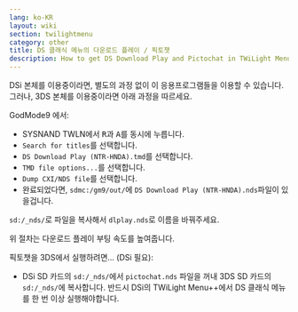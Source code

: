 ```yaml
---
lang: ko-KR
layout: wiki
section: twilightmenu
category: other
title: DS 클래식 메뉴의 다운로드 플레이 / 픽토챗
description: How to get DS Download Play and Pictochat in TWiLight Menu++'s DS Class Menu
---
```


DSi 본체를 이용중이라면, 별도의 과정 없이 이 응용프로그램들을 이용할 수 있습니다. 그러나, 3DS 본체를 이용중이라면 아래 과정을 따르세요.

GodMode9 에서:
- SYSNAND TWLN에서 <kbd class="r">R</kbd>과 <kbd class="face">A</kbd>를 동시에 누릅니다.
- `Search for titles`를 선택합니다.
- `DS Download Play (NTR-HNDA).tmd`를 선택합니다.
- `TMD file options...`를 선택합니다.
- `Dump CXI/NDS file`를 선택합니다.
- 완료되었다면, `sdmc:/gm9/out/`에 `DS Download Play (NTR-HNDA).nds`파일이 있을겁니다.

`sd:/_nds/`로 파일을 복사해서 `dlplay.nds`로 이름을 바꿔주세요.

위 절차는 다운로드 플레이 부팅 속도를 높여줍니다.

픽토챗을 3DS에서 실행하려면... (DSi 필요):
- DSi SD 카드의 `sd:/_nds/`에서 `pictochat.nds` 파일을 꺼내 3DS SD 카드의 `sd:/_nds/`에 복사합니다. 반드시 DSi의 TWiLight Menu++에서 DS 클래식 메뉴를 한 번 이상 실행해야합니다.
